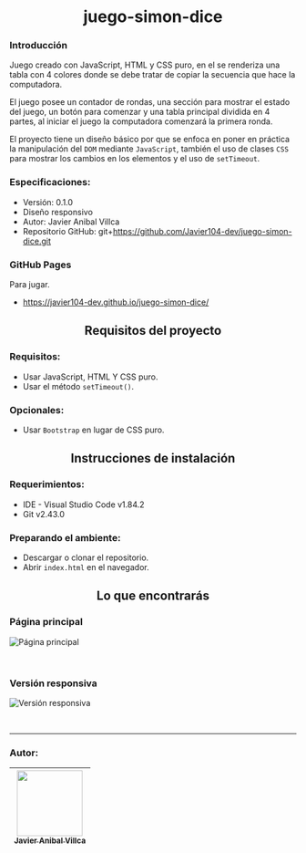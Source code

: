 <h1 align='center'>juego-simon-dice</h1>

### Introducción

Juego creado con JavaScript, HTML y CSS puro, en el se renderiza una tabla con 4 colores donde se debe tratar de copiar la secuencia que hace la computadora.

El juego posee un contador de rondas, una sección para mostrar el estado del juego, un botón para comenzar y una tabla principal dividida en 4 partes, al iniciar el juego la computadora comenzará la primera ronda.

El proyecto tiene un diseño básico por que se enfoca en poner en práctica la manipulación del `DOM` mediante `JavaScript`, también el uso de clases `CSS` para mostrar los cambios en los elementos y el uso de `setTimeout`.

### Especificaciones:
- Versión: 0.1.0
- Diseño responsivo
- Autor: Javier Anibal Villca
- Repositorio GitHub: git+https://github.com/Javier104-dev/juego-simon-dice.git

### GitHub Pages
Para jugar.
- https://javier104-dev.github.io/juego-simon-dice/

<h2 align='center'>Requisitos del proyecto</h2>

### Requisitos:
- Usar JavaScript, HTML Y CSS puro.
- Usar el método  `setTimeout()`.

### Opcionales:
- Usar `Bootstrap` en lugar de CSS puro.

<h2 align='center'>Instrucciones de instalación</h2>

### Requerimientos:
- IDE - Visual Studio Code v1.84.2
- Git v2.43.0

### Preparando el ambiente:
- Descargar o clonar el repositorio.
- Abrir `index.html` en el navegador.

<h2 align='center'>Lo que encontrarás</h2>

### Página principal
<p align='left'>
  <img
    alt='Página principal'
    src='https://github.com/Javier104-dev/juego-simon-dice/assets/105408069/6186273a-15d2-49ce-8735-3788276d2d1c'
  >
</p>
<br>

### Versión responsiva
<p align='left'>
  <img
    alt='Versión responsiva'
    src='https://github.com/Javier104-dev/juego-simon-dice/assets/105408069/009fcef3-920c-4505-9d2c-7721a56b78c6'
  >
</p>
<br>

---

### Autor:
| [<img src='https://avatars.githubusercontent.com/u/105408069?v=4' width=115><br><sub>Javier Anibal Villca</sub>](https://github.com/Javier104-dev) |
| :------------------------------------------------------------------------------------------------------------------------------------------------: |
